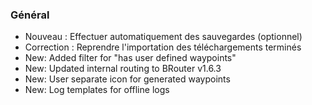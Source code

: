### Général
- Nouveau : Effectuer automatiquement des sauvegardes (optionnel)
- Correction : Reprendre l'importation des téléchargements terminés
- New: Added filter for "has user defined waypoints"
- New: Updated internal routing to BRouter v1.6.3
- New: User separate icon for generated waypoints
- New: Log templates for offline logs
